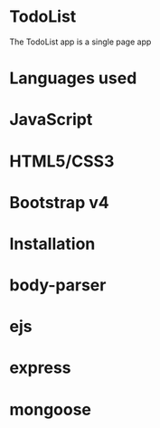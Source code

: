 # TodoList

The TodoList app is a single page app


# Languages used

# JavaScript
# HTML5/CSS3 
# Bootstrap v4

# Installation

# body-parser
# ejs
# express
# mongoose